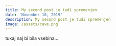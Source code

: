 ```yaml
---
title: My second post je tudi spremenjen
date: 'November 10, 2019'
description: My second post je tudi spremenjen
image: /assets/cave.png
---
```


tukaj naj bi bila vsebina...

